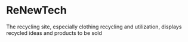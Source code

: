 # ReNewTech
The recycling site, especially clothing recycling and utilization, displays recycled ideas and products to be sold

